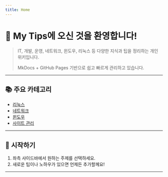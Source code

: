 ```yaml
---
title: Home
---
```


# 🎉 My Tips에 오신 것을 환영합니다!

> IT, 개발, 운영, 네트워크, 윈도우, 리눅스 등 다양한 지식과 팁을 정리하는 개인 위키입니다.
>
> MkDocs + GitHub Pages 기반으로 쉽고 빠르게 관리하고 있습니다.

---

## 📚 주요 카테고리

- [리눅스](2_linux.md)
- [네트워크](4_networking.md)
- [윈도우](3_windows.md)
- [사이트 관리](9_site_management.md)

---

## 🚀 시작하기

1. 좌측 사이드바에서 원하는 주제를 선택하세요.
2. 새로운 팁이나 노하우가 있으면 언제든 추가할께요!

---
